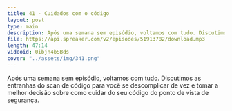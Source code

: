 ```yaml
---
title: 41 - Cuidados com o código
layout: post
type: main
description: Após uma semana sem episódio, voltamos com tudo. Discutimos as entranhas do scan de código para você se descomplicar de vez e tomar a melhor decisão sobre como cuidar do seu código do ponto de vista de segurança.
file: https://api.spreaker.com/v2/episodes/51913782/download.mp3
length: 47:14
videoid: 0ibjn4bSBds
cover: "../assets/img/341.png"
---
```


Após uma semana sem episódio, voltamos com tudo. Discutimos as entranhas do scan de código para você se descomplicar de vez e tomar a melhor decisão sobre como cuidar do seu código do ponto de vista de segurança.